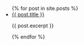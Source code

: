 ---
---

<ul>
  {% for post in site.posts %}
    <li>
      <a href="{{ post.url }}">{{ post.title }}</a>
	  <p>{{ post.excerpt }}</p>
    </li>
  {% endfor %}
</ul>